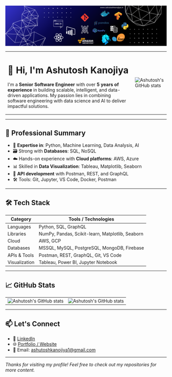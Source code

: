 ![logo](Banner.png)

<table style="border: none;">
  <tr>
    <td style="border: none; vertical-align: top;">
      <h1>👋 Hi, I'm Ashutosh Kanojiya</h1>
      <p>
        I'm a <strong>Senior Software Engineer</strong> with over <strong>5 years of experience</strong> in building scalable, intelligent, and data-driven applications. My passion lies in combining software engineering with data science and AI to deliver impactful solutions.
      </p>
    </td>
    <td style="border: none;">
      <img src="https://user-images.githubusercontent.com/55389276/140866485-8fb1c876-9a8f-4d6a-98dc-08c4981eaf70.gif" width="550" alt="Ashutosh's GitHub stats" />
    </td>
  </tr>
</table>

---

## 💼 Professional Summary

- 🧠 **Expertise in**: Python, Machine Learning, Data Analysis, AI
- 🗃️ Strong with **Databases**: SQL, NoSQL
- ☁️ Hands-on experience with **Cloud platforms**: AWS, Azure
- 📊 Skilled in **Data Visualization**: Tableau, Matplotlib, Seaborn
- 🔗 **API development** with Postman, REST, and GraphQL
- 🛠️ Tools: Git, Jupyter, VS Code, Docker, Postman

---

## 🛠 Tech Stack

| Category       | Tools / Technologies                              |
|----------------|---------------------------------------------------|
| Languages      | Python, SQL, GraphQL                              |
| Libraries      | NumPy, Pandas, Scikit-learn, Matplotlib, Seaborn  |
| Cloud          | AWS, GCP                                           |
| Databases      | MSSQL, MySQL, PostgreSQL, MongoDB, Firebase                        |
| APIs & Tools   | Postman, REST, GraphQL, Git, VS Code                       |
| Visualization  | Tableau, Power BI, Jupyter Notebook               |

---

## 📈 GitHub Stats

<table style="border: none;">
  <tr>
    <td style="border: none; vertical-align: top;">
     <img src="https://github-readme-stats.vercel.app/api?username=ashuk25&show_icons=true&theme=github_dark" width="100%" alt="Ashutosh's GitHub stats" />
    </td>
    <td style="border: none;">
      <img src="https://github-readme-stats.vercel.app/api/top-langs/?username=ashuk25&layout=compact&theme=github_dark" width="100%" alt="Ashutosh's GitHub stats" />
    </td>
  </tr>
</table>

---

## 📫 Let's Connect

- 🔗 [LinkedIn](https://linkedin.com/in/ashutosh-kanojiya-44b857178)
- 🌐 [Portfolio / Website](https://ashutoshkanojiya.in/)
- 📧 Email: ashutoshkanojiya1@gmail.com

---

_Thanks for visiting my profile! Feel free to check out my repositories for more content._

